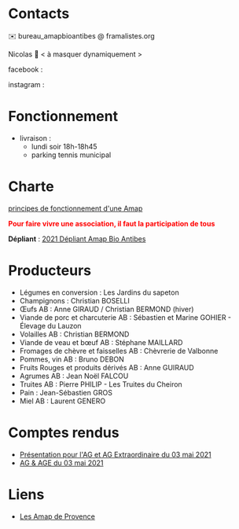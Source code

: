 # Contacts

✉️ bureau_amapbioantibes @ framalistes.org

Nicolas 📱 < à masquer dynamiquement >

facebook  :

instagram :

# Fonctionnement

* livraison : 
  * lundi soir 18h-18h45
  * parking tennis municipal

# Charte

[principes de fonctionnement d'une Amap](https://www.lesamapdeprovence.org/-La-Charte-des-AMAP,231-.html "vers la charte")

**<span style="color:red">Pour faire vivre une association, il faut la participation de tous</span>**

**Dépliant** : [2021 Dépliant Amap Bio Antibes](2021_Flyer_AMAP_Bio_Antibes_a4.pdf 'Dépliant')

# Producteurs

* Légumes en conversion : Les Jardins du sapeton
* Champignons : Christian BOSELLI
* Œufs AB : Anne GIRAUD / Christian BERMOND (hiver)
* Viande de porc et charcuterie AB : Sébastien et Marine GOHIER - Élevage du Lauzon
* Volailles AB : Christian BERMOND
* Viande de veau et bœuf AB : Stéphane MAILLARD
* Fromages de chèvre et faisselles AB : Chèvrerie de Valbonne
* Pommes, vin AB : Bruno DEBON
* Fruits Rouges et produits dérivés AB : Anne GUIRAUD
* Agrumes AB : Jean Noël FALCOU
* Truites AB : Pierre PHILIP - Les Truites du Cheiron
* Pain : Jean-Sébastien GROS
* Miel AB : Laurent GENERO

# Comptes rendus

* [Présentation pour l'AG et AG Extraordinaire du 03 mai 2021](2021-05-03_presentation.md)
* [AG & AGE du 03 mai 2021](cr.md)

# Liens

* [Les Amap de Provence](https://www.lesamapdeprovence.org/ "Lien vers les Amap de Provence")

